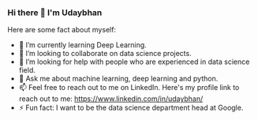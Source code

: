 ### Hi there 👋 I'm Udaybhan


Here are some fact about myself:

- 🌱 I’m currently learning Deep Learning.
- 👯 I’m looking to collaborate on data science projects.
- 🤔 I’m looking for help with people who are experienced in data science field.
- 💬 Ask me about machine learning, deep learning and python.
- 📫  Feel free to reach out to me on LinkedIn. Here's my profile link to reach out to me: https://www.linkedin.com/in/udaybhan/
- ⚡ Fun fact: I want to be the data science department head at Google. 

